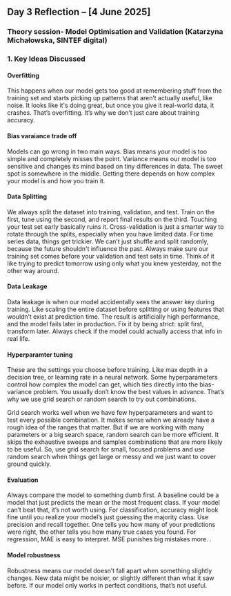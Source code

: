 ## **Day 3 Reflection – [4 June 2025]**

### Theory session- Model Optimisation and Validation (Katarzyna Michałowska, SINTEF digital)
### **1. Key Ideas Discussed**
#### Overfitting
This happens when our model gets too good at remembering stuff from the training set and starts picking up patterns that aren’t actually useful, like noise. It looks like it's doing great, but once you give it real-world data, it crashes. That’s overfitting. It’s why we don’t just care about training accuracy.
#### Bias varaiance trade off
Models can go wrong in two main ways. Bias means your model is too simple and completely misses the point. Variance means our model is too sensitive and changes its mind based on tiny differences in data. The sweet spot is somewhere in the middle. Getting there depends on how complex your model is and how you train it.
#### Data Splitting
We always split the dataset into training, validation, and test. Train on the first, tune using the second, and report final results on the third. Touching your test set early basically ruins it. Cross-validation is just a smarter way to rotate through the splits, especially when you have limited data.
For time series data, things get trickier. We can’t just shuffle and split randomly, because the future shouldn't influence the past. Always make sure our training set comes before your validation and test sets in time. Think of it like trying to predict tomorrow using only what you knew yesterday, not the other way around.

#### Data Leakage
Data leakage is when our model accidentally sees the answer key during training. Like scaling the entire dataset before splitting or using features that wouldn’t exist at prediction time. The result is artificially high performance, and the model fails later in production. Fix it by being strict: split first, transform later. Always check if the model could actually access that info in real life.

#### Hyperparamter tuning
These are the settings you choose before training. Like max depth in a decision tree, or learning rate in a neural network. Some hyperparameters control how complex the model can get, which ties directly into the bias-variance problem. You usually don’t know the best values in advance. That’s why we use grid search or random search to try out combinations. 

Grid search works well when we have  few hyperparameters and want to test every possible combination. It makes sense when we already have a rough idea of the ranges that matter. But if we are working with many parameters or a big search space, random search can be more efficient. It skips the exhaustive sweeps and samples combinations that are more likely to be useful. So, use grid search for small, focused problems and use random search when things get large or messy and we just want to cover ground quickly.


#### Evaluation
Always compare the model to something dumb first. A baseline could be a model that just predicts the mean or the most frequent class. If your model can’t beat that, it’s not worth using.
For classification, accuracy might look fine until you realize your model’s just guessing the majority class. Use precision and recall together. One tells you how many of your predictions were right, the other tells you how many true cases you found. For regression, MAE is easy to interpret. MSE punishes big mistakes more. .

#### Model robustness
Robustness means our model doesn’t fall apart when something slightly changes. New data might be noisier, or slightly different than what it saw before. If our model only works in perfect conditions, that’s not useful.
